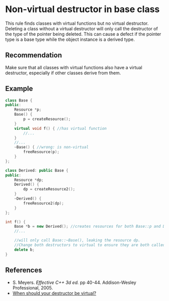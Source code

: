 # Non-virtual destructor in base class
This rule finds classes with virtual functions but no virtual destructor. Deleting a class without a virtual destructor will only call the destructor of the type of the pointer being deleted. This can cause a defect if the pointer type is a base type while the object instance is a derived type.


## Recommendation
Make sure that all classes with virtual functions also have a virtual destructor, especially if other classes derive from them.


## Example

```cpp
class Base {
public:
	Resource *p;
	Base() {
		p = createResource();
	}
	virtual void f() { //has virtual function
		//...
	}
	//...
	~Base() { //wrong: is non-virtual
		freeResource(p);
	}
};

class Derived: public Base {
public:
	Resource *dp;
	Derived() {
		dp = createResource2();
	}
	~Derived() {
		freeResource2(dp);
	}
};

int f() {
	Base *b = new Derived(); //creates resources for both Base::p and Derived::dp
	//...

	//will only call Base::~Base(), leaking the resource dp.
	//Change both destructors to virtual to ensure they are both called.
	delete b;
}

```

## References
* S. Meyers. *Effective C++ 3d ed.* pp 40-44. Addison-Wesley Professional, 2005.
* [When should your destructor be virtual?](http://blogs.msdn.com/b/oldnewthing/archive/2004/05/07/127826.aspx)
